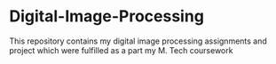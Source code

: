 # Digital-Image-Processing
This repository contains my digital image processing assignments and project which were fulfilled as a part my M. Tech coursework
